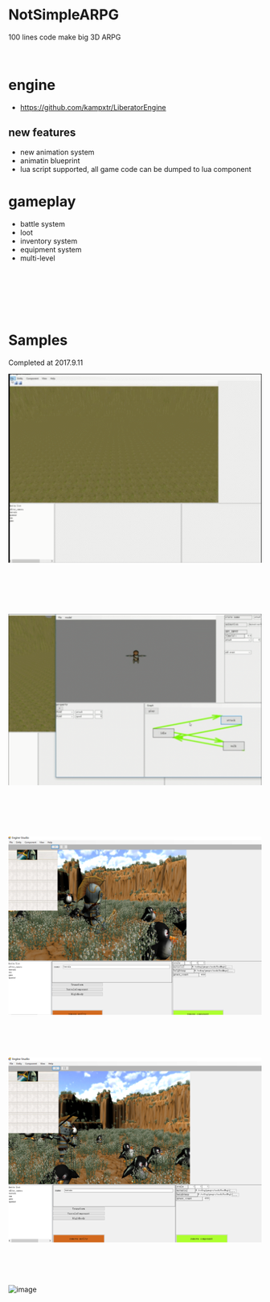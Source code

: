 # NotSimpleARPG
100 lines code make big 3D ARPG

<br>


# engine
- https://github.com/kampxtr/LiberatorEngine
## new features
- new animation system
- animatin blueprint
- lua script supported, all game code can be dumped to lua component


# gameplay
- battle system
- loot 
- inventory system
- equipment system
- multi-level 
 
<br>
<br>
<br>
<br>
<br>

 
 
 
# Samples
Completed at 2017.9.11 

![image](https://github.com/kampxtr/SimpleARPG/blob/master/screenshot/gameplay.gif)
<br>
<br>
<br>
<br>
<br>
<br>

![image](https://github.com/kampxtr/SimpleARPG/blob/master/screenshot/animation_blueprint.gif)
<br>
<br>
<br>
<br>
<br>
<br>
 
 

![](https://github.com/kampxtr/SimpleARPG/blob/master/screenshot/meofneognoeng2017-12-2.png)
<br>
<br>
<br>
<br>
<br>
 
![](https://github.com/kampxtr/SimpleARPG/blob/master/screenshot/efoeno2017-12-2.png)
<br>
<br>
<br>
<br>
<br>
 
![image](https://github.com/kampxtr/SimpleARPG/blob/master/screenshot/milestone-1.gif) 
<br>
<br>
<br>
<br>
<br>
<br>
 
 
 
 


 
   




